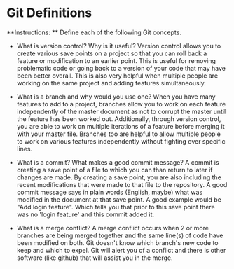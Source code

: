 # Git Definitions

**Instructions: ** Define each of the following Git concepts.

* What is version control?  Why is it useful?
Version control allows you to create various save points on a project so that you can roll back a feature or modification to an earlier point. This is useful for removing problematic code or going back to a version of your code that may have been better overall. This is also very helpful when multiple people are working on the same project and adding features simultaneously.

* What is a branch and why would you use one?
When you have many features to add to a project, branches allow you to work on each feature independently of the master document as not to corrupt the master until the feature has been worked out. Additionally, through version control, you are able to work on multiple iterations of a feature before merging it with your master file. Branches too are helpful to allow multiple people to work on various features independently without fighting over specific lines.

* What is a commit? What makes a good commit message?
A commit is creating a save point of a file to which you can than return to later if changes are made. By creating a save point, you are also including the recent modifications that were made to that file to the repository. A good commit message says in plain words (English, maybe) what was modified in the document at that save point. A good example would be "Add login feature". Which tells you that prior to this save point there was no 'login feature' and this commit added it.


* What is a merge conflict?
A merge conflict occurs when 2 or more branches are being merged together and the same line(s) of code have been modified on both. Git doesn't know which branch's new code to keep and which to expel. Git will alert you of a conflict and there is other software (like github) that will assist you in the merge.